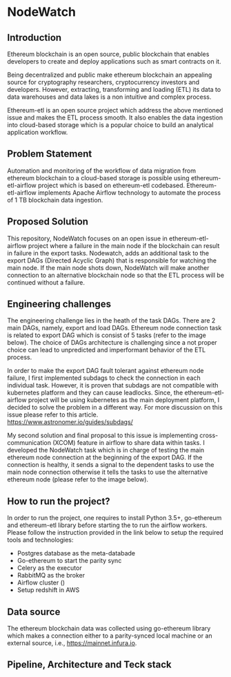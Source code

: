 # NodeWatch

## Introduction

Ethereum blockchain is an open source, public blockchain that enables developers to create and deploy applications such as smart contracts on it. 

Being decentralized and public make ethereum blockchain an appealing source for cryptography researchers, cryptocurrency investors and developers. However, extracting, transforming and loading (ETL) its data to data warehouses and data lakes is a non intuitive and complex process. 

Ethereum-etl is an open source project which address the above mentioned issue and makes the ETL process smooth. It also enables the data ingestion into cloud-based storage which is a popular choice to build an analytical application workflow.

## Problem Statement

Automation and monitoring of the workflow of data migration from ethereum blockchain to a cloud-based storage is possible using ethereum-etl-airflow project which is based on ethereum-etl codebased. Ethereum-etl-airflow implements Apache Airflow technology to automate the process of 1 TB blockchain data ingestion.

## Proposed Solution
This repository, NodeWatch focuses on an open issue in ethereum-etl-airflow project where a failure in the main node if the blockchain can result in failure in the export tasks. Nodewatch, adds an additional task to the export DAGs (Directed Acyclic Graph) that is responsible for watching the main node. If the main node shots down, NodeWatch will make another connection to an alternative blockchain node so that the ETL process will be continued without a failure.

## Engineering challenges

The engineering challenge lies in the heath of the task DAGs. There are 2 main DAGs, namely, export and load DAGs. Ethereum node connection task is related to export DAG which is consist of 5 tasks (refer to the image below). The choice of DAGs architecture is challenging since a not proper choice can lead to unpredicted and imperformant behavior of the ETL process. 

In order to make the export DAG fault tolerant against ethereum node failure, I first implemented subdags to check the connection in each individual task. However, it is proven that subdags are not compatible with kubernetes platform and they can cause leadlocks. Since, the ethereum-etl-airflow project will be using kubernetes as the main deployment platform, I decided to solve the problem in a different way. For more discussion on this issue please refer to this article. https://www.astronomer.io/guides/subdags/

My second solution and final proposal to this issue is implementing cross-communication (XCOM) feature in airflow to share data within tasks. I developed the NodeWatch task which is in charge of testing the main ethereum node connection at the beginning of the export DAG. If the connection is healthy, it sends a signal to the dependent tasks to use the main node connection otherwise it tells the tasks to use the alternative ethereum node (please refer to the image below).

## How to run the project?

In order to run the project, one requires to install Python 3.5+, go-ethereum and ethereum-etl library before starting the to run the airflow workers. Please follow the instruction provided in the link below to setup the required tools and technologies:

* Postgres database as the meta-databade 
* Go-ethereum to start the parity sync
* Celery as the executor
* RabbitMQ as the broker
* Airflow cluster ()
* Setup redshift in AWS

## Data source

The ethereum blockchain data was collected using go-ethereum library which makes a connection either to a parity-synced local machine or an external source, i.e., https://mainnet.infura.io. 

## Pipeline, Architecture and Teck stack

